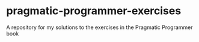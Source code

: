 # pragmatic-programmer-exercises
A repository for my solutions to the exercises in the Pragmatic Programmer book
